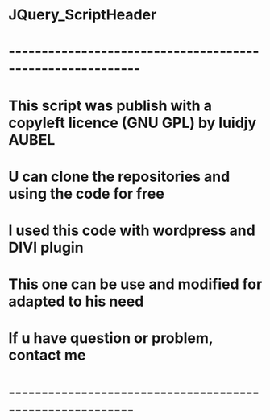 # JQuery_ScriptHeader
# ----------------------------------------------------------
# This script was publish with a copyleft licence (GNU GPL) by luidjy AUBEL
# U can clone the repositories and using the code for free
# I used this code with wordpress and DIVI plugin
# This one can be use and modified for adapted to his need
# If u have question or problem, contact me
# ---------------------------------------------------------
